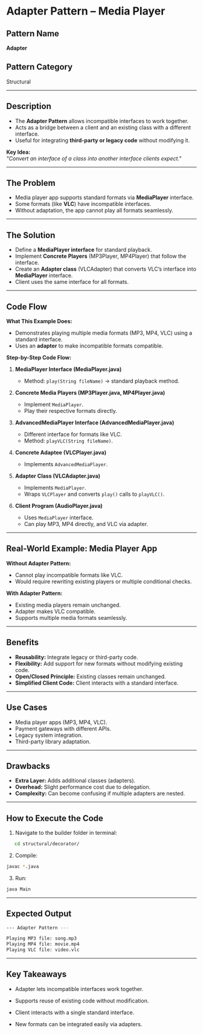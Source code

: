 # Adapter Pattern – Media Player

## Pattern Name
**Adapter**

## Pattern Category
Structural

---

## Description
- The **Adapter Pattern** allows incompatible interfaces to work together.  
- Acts as a bridge between a client and an existing class with a different interface.  
- Useful for integrating **third-party or legacy code** without modifying it.

**Key Idea:**  
*"Convert an interface of a class into another interface clients expect."*

---

## The Problem
- Media player app supports standard formats via **MediaPlayer** interface.  
- Some formats (like **VLC**) have incompatible interfaces.  
- Without adaptation, the app cannot play all formats seamlessly.

---

## The Solution
- Define a **MediaPlayer interface** for standard playback.  
- Implement **Concrete Players** (MP3Player, MP4Player) that follow the interface.  
- Create an **Adapter class** (VLCAdapter) that converts VLC’s interface into **MediaPlayer** interface.  
- Client uses the same interface for all formats.

---

## Code Flow

**What This Example Does:**  
- Demonstrates playing multiple media formats (MP3, MP4, VLC) using a standard interface.  
- Uses an **adapter** to make incompatible formats compatible.  

**Step-by-Step Code Flow:**

1. **MediaPlayer Interface (MediaPlayer.java)**  
   - Method: `play(String fileName)` → standard playback method.  

2. **Concrete Media Players (MP3Player.java, MP4Player.java)**  
   - Implement `MediaPlayer`.  
   - Play their respective formats directly.  

3. **AdvancedMediaPlayer Interface (AdvancedMediaPlayer.java)**  
   - Different interface for formats like VLC.  
   - Method: `playVLC(String fileName)`.  

4. **Concrete Adaptee (VLCPlayer.java)**  
   - Implements `AdvancedMediaPlayer`.  

5. **Adapter Class (VLCAdapter.java)**  
   - Implements `MediaPlayer`.  
   - Wraps `VLCPlayer` and converts `play()` calls to `playVLC()`.  

6. **Client Program (AudioPlayer.java)**  
   - Uses `MediaPlayer` interface.  
   - Can play MP3, MP4 directly, and VLC via adapter.  

---

## Real-World Example: Media Player App

**Without Adapter Pattern:**  
- Cannot play incompatible formats like VLC.  
- Would require rewriting existing players or multiple conditional checks.  

**With Adapter Pattern:**  
- Existing media players remain unchanged.  
- Adapter makes VLC compatible.  
- Supports multiple media formats seamlessly.

---

## Benefits
- **Reusability:** Integrate legacy or third-party code.  
- **Flexibility:** Add support for new formats without modifying existing code.  
- **Open/Closed Principle:** Existing classes remain unchanged.  
- **Simplified Client Code:** Client interacts with a standard interface.

---

## Use Cases
- Media player apps (MP3, MP4, VLC).  
- Payment gateways with different APIs.  
- Legacy system integration.  
- Third-party library adaptation.  

---

## Drawbacks
- **Extra Layer:** Adds additional classes (adapters).  
- **Overhead:** Slight performance cost due to delegation.  
- **Complexity:** Can become confusing if multiple adapters are nested.

---

## How to Execute the Code
1. Navigate to the builder folder in terminal:
```bash
   cd structural/decorator/
```
2. Compile:
```bash
javac *.java
```
3. Run:
```bash
java Main
```
---
## Expected Output
```sh
--- Adapter Pattern ---

Playing MP3 file: song.mp3
Playing MP4 file: movie.mp4
Playing VLC file: video.vlc
```
---
## Key Takeaways

- Adapter lets incompatible interfaces work together.

- Supports reuse of existing code without modification.

- Client interacts with a single standard interface.

- New formats can be integrated easily via adapters.